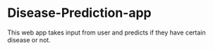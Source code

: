 # Disease-Prediction-app
This web app takes input from user and predicts if they have certain disease or not.
